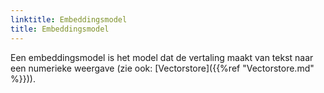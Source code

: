 ```yaml
---
linktitle: Embeddingsmodel 
title: Embeddingsmodel
---
```

Een embeddingsmodel is het model dat de vertaling maakt van tekst naar een numerieke weergave (zie ook: [Vectorstore]({{%ref "Vectorstore.md" %}})).
